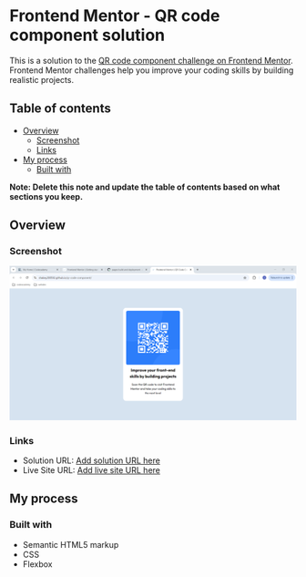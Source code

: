 # Frontend Mentor - QR code component solution

This is a solution to the [QR code component challenge on Frontend Mentor](https://www.frontendmentor.io/challenges/qr-code-component-iux_sIO_H). Frontend Mentor challenges help you improve your coding skills by building realistic projects. 

## Table of contents

- [Overview](#overview)
  - [Screenshot](#screenshot)
  - [Links](#links)
- [My process](#my-process)
  - [Built with](#built-with)

**Note: Delete this note and update the table of contents based on what sections you keep.**

## Overview

### Screenshot

![](./Capture.PNG)

### Links

- Solution URL: [Add solution URL here](https://github.com/shakey200592/qr-code-component)
- Live Site URL: [Add live site URL here](https://shakey200592.github.io/qr-code-component/)

## My process

### Built with

- Semantic HTML5 markup
- CSS
- Flexbox
